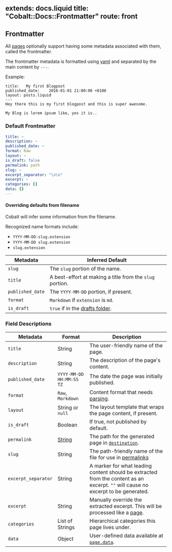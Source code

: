 extends: docs.liquid
title: "Cobalt::Docs::Frontmatter"
route: front
---
## Frontmatter

All [pages](/docs/pages.html) optionally support having some metadata
associated with them, called the frontmatter.

The frontmatter metadata is formatted using [yaml](http://yaml.org/) and
separated by the main content by `---`.

Example:

```
title:   My first Blogpost
published_date:    2016-01-01 21:00:00 +0100
layout: posts.liquid
---
Hey there this is my first blogpost and this is super awesome.

My Blog is lorem ipsum like, yes it is..
```

### Default Frontmatter

```yaml
title: ~
description: ~
published_date: ~
format: Raw
layout: ~
is_draft: false
permalink: path
slug: ~
excerpt_separator: "\n\n"
excerpt: ~
categories: []
data: {}
---
```

#### Overriding defaults from filename

Cobalt will infer some information from the filename.

Recognized name formats include:
- `YYYY-MM-DD-slug.extension`
- `YYYY-MM-DD slug.extension`
- `slug.extension`

Metadata         | Inferred Default
-----------------|-----------------
`slug`           | The `slug` portion of the name.
`title`          | A best-effort at making a title from the `slug` portion.
`published_date` | The `YYYY-MM-DD` portion, if present.
`format`         | `Markdown` if `extension` is `md`.
`is_draft`       | `true` if in the [drafts folder](/docs/directory.html).

### Field Descriptions

Metadata            | Format           | Description
--------------------|------------------|-------------
`title`             | String           | The user-friendly name of the page.
`description`       | String           | The description of the page's content.
`published_date`    | `YYYY-MM-DD HH:MM:SS TZ` | The date the page was initially published.
`format`            | `Raw`, `Markdown`        | Content format that needs [parsing](/docs/pages.html).
`layout`            | String or `null` | The layout template that wraps the page content, if present.
`is_draft`          | Boolean          | If true, not published by default.
`permalink`         | [String](/docs/permalink.html) | The path for the generated page in [`destination`](/docs/directory.html).
`slug`              | String           | The path-friendly name of the file for use in [permalinks](/docs/permalink.html)
`excerpt_separator` | String           | A marker for what leading content should be extracted from the content as an excerpt.  `""` will cause no excerpt to be generated.
`excerpt`           | String           | Manually override the extracted excerpt.  This will be processed like a [page](/docs/pages.html).
`categories`        | List of Strings  | Hierarchical categories this page lives under.
`data`              | Object           | User-defined data available at [`page.data`](/docs/variables.html).
